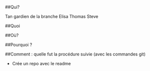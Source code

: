 ##Qui?

Tan gardien de la branche
Elisa
Thomas
Steve

##Quoi



##Où?

##Pourquoi ?




##Comment : quelle fut la procédure suivie (avec les commandes git)

- Crée un repo avec le readme

